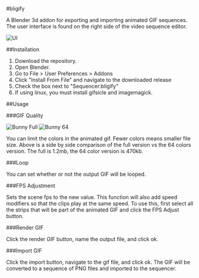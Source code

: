 #bligify

A Blender 3d addon for exporting and importing animated GIF sequences.
The user interface is found on the right side of the video sequence editor.

![UI](http://i.imgur.com/V5SOzNe.png)

##Installation

1. Download the repository. 
2. Open Blender. 
3. Go to File > User Preferences > Addons
4. Click "Install From File" and navigate to the downloaded release
5. Check the box next to "Sequencer:bligify"
6. If using linux, you must install gifsicle and imagemagick.

##Usage

###GIF Quality

![Bunny Full](http://i.imgur.com/O6DxDxo.gif) ![Bunny 64](http://i.imgur.com/LpOAB1U.gif)

You can limit the colors in the animated gif. Fewer colors means smaller file size.
Above is a side by side comparison of the full version vs the 64 colors version.
The full is 1.2mb, the 64 color version is 470kb.

###Loop

You can set whether or not the output GIF will be looped.

###FPS Adjustment

Sets the scene fps to the new value.
This function will also add speed modifiers so that the clips
play at the same speed. To use this, first select all the strips that
will be part of the animated GIF and click the FPS Adjust button. 

###Render GIF

Click the render GIF button, name the output file, and click ok.

###Import GIF

Click the import button, navigate to the gif file, and click ok.
The GIF will be converted to a sequence of PNG files and imported
to the sequencer.
